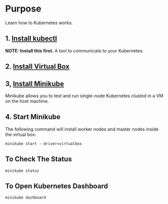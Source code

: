 # Purpose
Learn how to Kubernetes works.

## 1. [Install kubectl](https://kubernetes.io/docs/tasks/tools/)
**NOTE: Install this first.**
A tool to communicate to your Kubernetes. 

## 2. [Install Virtual Box](https://www.virtualbox.org/manual/ch02.html)

## 3, [Install Minikube](https://minikube.sigs.k8s.io/docs/start/)
Minikube allows you to test and run single-node Kubernetes clusted in a VM on the host machine. 

## 4. Start Minikube
The following command will install worker nodes and master nodes inside the virtual box.

`minikube start --driver=virtualbox`

## To Check The Status
`minikube status`

## To Open Kubernetes Dashboard
`minikube dashboard`
